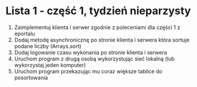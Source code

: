 # Lista 1 - część 1, tydzień nieparzysty

1. Zaimplementuj klienta i serwer zgodnie z poleceniami dla części 1 z eportalu
2. Dodaj metodę asynchronicznę po stronie klienta i serwera która sortuje podane liczby (Arrays.sort)
3. Dodaj logowanie czasu wykonania po stronie klienta i serwera
4. Uruchom program z drugą osobą wykorzystując sieć lokalną (lub wykorzystaj jeden komputer)
5. Uruchom program przekazując mu coraz większe tablice do posortowania
